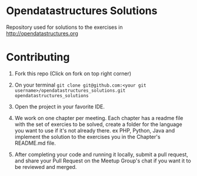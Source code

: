 # Opendatastructures Solutions

Repository used for solutions to the exercises in http://opendatastructures.org

# Contributing
1. Fork this repo (Click on fork on top right corner)

2. On your terminal ```git clone git@github.com:<your git username>/opendatastructures_solutions.git opendatastructures_solutions```

3. Open the project in your favorite IDE. 

4. We work on one chapter per meeting. Each chapter has a readme file with the set of exercies to be solved, create a folder for the language you want to use if it's not already there. ex PHP, Python, Java and implement the solution to the exercises you in the Chapter's README.md file.

5. After completing your code and running it locally, submit a pull request, and share your Pull Request on the Meetup Group's chat if you want it to be reviewed and merged.
